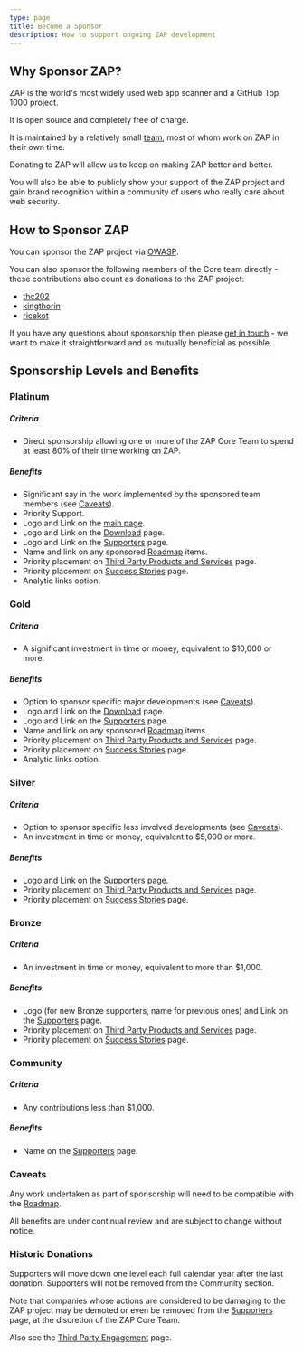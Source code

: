 ```yaml
---
type: page
title: Become a Sponsor
description: How to support ongoing ZAP development
---
```


## Why Sponsor ZAP?

ZAP is the world's most widely used web app scanner and a GitHub Top 1000 project.

It is open source and completely free of charge.

It is maintained by a relatively small [team](/docs/team/), most of whom work on ZAP in their own time.

Donating to ZAP will allow us to keep on making ZAP better and better.

You will also be able to publicly show your support of the ZAP project and gain brand recognition within a 
community of users who really care about web security.

## How to Sponsor ZAP

You can sponsor the ZAP project via [OWASP](https://owasp.org/donate/?reponame=www-project-zap&title=OWASP+ZAP).

You can also sponsor the following members of the Core team directly - these contributions also count as donations to the ZAP project:

* [thc202](https://github.com/sponsors/thc202)
* [kingthorin](https://github.com/sponsors/kingthorin)
* [ricekot](https://github.com/sponsors/ricekot)

If you have any questions about sponsorship then please [get in touch](mailto:zaproxy-admin@googlegroups.com) - 
we want to make it straightforward and as mutually beneficial as possible.

## Sponsorship Levels and Benefits

### Platinum

##### Criteria

* Direct sponsorship allowing one or more of the ZAP Core Team to spend at least 80% of their time working on ZAP.

##### Benefits

* Significant say in the work implemented by the sponsored team members (see [Caveats](#caveats)).
* Priority Support.
* Logo and Link on the [main page](/).
* Logo and Link on the [Download](/download/) page.
* Logo and Link on the [Supporters](/supporters/) page.
* Name and link on any sponsored [Roadmap](/docs/roadmap) items.
* Priority placement on [Third Party Products and Services](/third-party-services/) page.
* Priority placement on [Success Stories](/success/) page.
* Analytic links option.

### Gold

##### Criteria

* A significant investment in time or money, equivalent to $10,000 or more.

##### Benefits

* Option to sponsor specific major developments (see [Caveats](#caveats)).
* Logo and Link on the [Download](/download/) page.
* Logo and Link on the [Supporters](/supporters/) page.
* Name and link on any sponsored [Roadmap](/docs/roadmap) items.
* Priority placement on [Third Party Products and Services](/third-party-services/) page.
* Priority placement on [Success Stories](/success/) page.
* Analytic links option.

### Silver

##### Criteria

* Option to sponsor specific less involved developments (see [Caveats](#caveats)).
* An investment in time or money, equivalent to $5,000 or more.

##### Benefits

* Logo and Link on the [Supporters](/supporters/) page.
* Priority placement on [Third Party Products and Services](/third-party-services/) page.
* Priority placement on [Success Stories](/success/) page.

### Bronze

##### Criteria

* An investment in time or money, equivalent to more than $1,000.

##### Benefits

* Logo (for new Bronze supporters, name for previous ones) and Link on the [Supporters](/supporters/) page.
* Priority placement on [Third Party Products and Services](/third-party-services/) page.
* Priority placement on [Success Stories](/success/) page.

### Community

##### Criteria

* Any contributions less than $1,000.

##### Benefits

* Name on the [Supporters](/supporters/) page.

### Caveats

Any work undertaken as part of sponsorship will need to be compatible with the [Roadmap](/docs/roadmap/). 

All benefits are under continual review and are subject to change without notice.

### Historic Donations

Supporters will move down one level each full calendar year after the last donation. Supporters will not be removed from the Community section.

Note that companies whose actions are considered to be damaging to the ZAP project may be demoted or even be removed 
from the [Supporters](/supporters/) page, at the discretion of the ZAP Core Team.

Also see the [Third Party Engagement](/third-party-engagement/) page.
